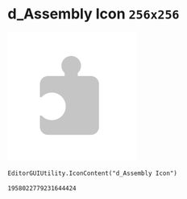 # d_Assembly Icon `256x256`
<img src="/img/d_Assembly%20Icon.png" width=256 height=256>

``` CSharp
EditorGUIUtility.IconContent("d_Assembly Icon")
```
```
1958022779231644424
```
